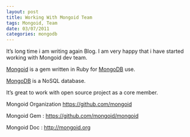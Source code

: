 ```yaml
---
layout: post
title: Working With Mongoid Team
tags: Mongoid, Team
date: 03/07/2011
categories: mongodb
---
```

<div class="entry">

  <p>It’s long time i am writing again Blog. I am very happy that i have started working with Mongoid dev team.</p>

  <p><a href="http://mongoid.org" target="_blank">Mongoid</a> is a gem written in Ruby for
    <a href="http://www.mongodb.org/" target="_blank">MongoDB</a> use.</p>

  <p><a href="http://www.mongodb.org/" target="_blank">MongoDB</a> is a NoSQL database.</p>

  <p>It’s great to work with open source project as a core member.</p>

  <p>Mongoid
    Organization&nbsp;<a title="Mongoid" href="http://github.com/mongoid" target="_blank">https://github.com/mongoid</a>
  </p>

  <p>Mongoid Gem :
    <a title="Mongoid Gem" href="https://github.com/mongoid/mongoid" target="_blank">https://github.com/mongoid/mongoid</a>
  </p>

  <p>Mongoid Doc : <a title="Mongoid" href="http://mongoid.org" target="_blank">http://mongoid.org</a></p>


</div>
